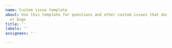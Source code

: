 ```yaml
---
name: Custom issue template
about: Use this template for questions and other custom issues that don't fit as features
  or bugs
title: ''
labels: ''
assignees: ''

---
```



